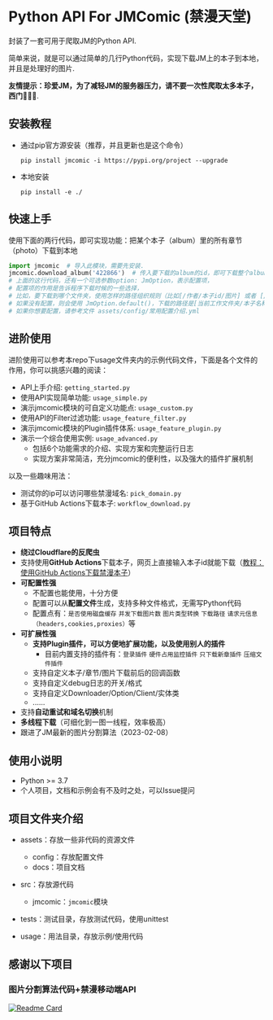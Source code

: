 # Python API For JMComic (禁漫天堂)

封装了一套可用于爬取JM的Python API.

简单来说，就是可以通过简单的几行Python代码，实现下载JM上的本子到本地，并且是处理好的图片.

**友情提示：珍爱JM，为了减轻JM的服务器压力，请不要一次性爬取太多本子，西门🙏🙏🙏**.



## 安装教程

* 通过pip官方源安装（推荐，并且更新也是这个命令）

  ```shell
  pip install jmcomic -i https://pypi.org/project --upgrade
  ```
* 本地安装

  ```shell
  pip install -e ./
  ```



## 快速上手

使用下面的两行代码，即可实现功能：把某个本子（album）里的所有章节（photo）下载到本地

```python
import jmcomic  # 导入此模块，需要先安装.
jmcomic.download_album('422866')  # 传入要下载的album的id，即可下载整个album到本地.
# 上面的这行代码，还有一个可选参数option: JmOption，表示配置项，
# 配置项的作用是告诉程序下载时候的一些选择，
# 比如，要下载到哪个文件夹，使用怎样的路径组织规则（比如[/作者/本子id/图片] 或者 [/作者/本子名称/图片]）.
# 如果没有配置，则会使用 JmOption.default()，下载的路径是[当前工作文件夹/本子名称/图片].
# 如果你想要配置，请参考文件 assets/config/常用配置介绍.yml
```



## 进阶使用

进阶使用可以参考本repo下usage文件夹内的示例代码文件，下面是各个文件的作用，你可以挑感兴趣的阅读：

- API上手介绍: `getting_started.py`
- 使用API实现简单功能: `usage_simple.py`
- 演示jmcomic模块的可自定义功能点: `usage_custom.py`
- 使用API的Filter过滤功能: `usage_feature_filter.py`
- 演示jmcomic模块的Plugin插件体系: `usage_feature_plugin.py`
- 演示一个综合使用实例: `usage_advanced.py`
  - 包括6个功能需求的介绍、实现方案和完整运行日志
  - 实现方案非常简洁，充分jmcomic的便利性，以及强大的插件扩展机制


以及一些趣味用法：

- 测试你的ip可以访问哪些禁漫域名: `pick_domain.py`
- 基于GitHub Actions下载本子: `workflow_download.py`



## 项目特点

- **绕过Cloudflare的反爬虫**
- 支持使用**GitHub Actions**下载本子，网页上直接输入本子id就能下载（[教程：使用GitHub Actions下载禁漫本子](./assets/docs/教程：使用GitHub%20Actions下载禁漫本子.md)）
- **可配置性强**
  - 不配置也能使用，十分方便
  - 配置可以从**配置文件**生成，支持多种文件格式，无需写Python代码
  - 配置点有：`是否使用磁盘缓存` `并发下载图片数` `图片类型转换` `下载路径` `请求元信息（headers,cookies,proxies）`等
- **可扩展性强**
  - **支持Plugin插件，可以方便地扩展功能，以及使用别人的插件**
    - 目前内置支持的插件有：`登录插件` `硬件占用监控插件` `只下载新章插件` `压缩文件插件` 
  - 支持自定义本子/章节/图片下载前后的回调函数
  - 支持自定义debug日志的开关/格式
  - 支持自定义Downloader/Option/Client/实体类
  - ......
- 支持**自动重试和域名切换**机制
- **多线程下载**（可细化到一图一线程，效率极高）
- 跟进了JM最新的图片分割算法（2023-02-08）



## 使用小说明

* Python >= 3.7
* 个人项目，文档和示例会有不及时之处，可以Issue提问



## 项目文件夹介绍

* assets：存放一些非代码的资源文件

  * config：存放配置文件
  * docs：项目文档
* src：存放源代码

  * jmcomic：`jmcomic`模块
* tests：测试目录，存放测试代码，使用unittest
* usage：用法目录，存放示例/使用代码



## 感谢以下项目

### 图片分割算法代码+禁漫移动端API

[![Readme Card](https://github-readme-stats.vercel.app/api/pin/?username=tonquer&repo=JMComic-qt)](https://github.com/tonquer/JMComic-qt)
